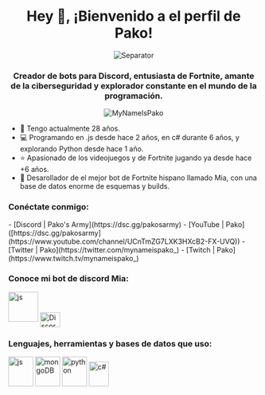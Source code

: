 <h1 align="center" style="border-bottom: none">Hey 👋, ¡Bienvenido a el perfil de Pako!</h1>
<p align="center"> <img src="https://media.discordapp.net/attachments/880106736181207072/1177059832294019132/257076709-25c73d00-10fb-4ec9-800a-2d2c08637fde_copia.png?ex=65712164&is=655eac64&hm=a1452dbe98d0db4a6af4527ac995a7e8acc01eda5b9b6248caeeb89848c3402d&=&format=webp&width=1025&height=11" alt="Separator" /></p>
<h3 align="center">Creador de bots para Discord, entusiasta de Fortnite, amante de la ciberseguridad y explorador constante en el mundo de la programación.</h3>

<p align="center"> <img src="https://komarev.com/ghpvc/?username=MyNameIsPako&label=Visitas%20al%20perfil&color=ff0067&style=flat-square" alt="MyNameIsPako" /></p>


 - 🌱 Tengo actualmente 28 años.
 - 💻 Programando en .js desde hace 2 años, en c# durante 6 años, y explorando Python desde hace 1 año.
 - ⭐ Apasionado de los videojuegos y de Fortnite jugando ya desde hace +6 años.
 - 🌸 Desarollador de el mejor bot de Fortnite hispano llamado Mia, con una base de datos enorme de esquemas y builds.

<h3 align="left">Conéctate conmigo:</h3>
 - [Discord | Pako's Army](https://dsc.gg/pakosarmy)
 - [YouTube | Pako]([https://dsc.gg/pakosarmy](https://www.youtube.com/channel/UCnTmZG7LXK3HXcB2-FX-UVQ))
 - [Twitter | Pako](https://twitter.com/mynameispako_)
 - [Twitch | Pako](https://www.twitch.tv/mynameispako_)

<h3 style="text-align: left;">Conoce mi bot de discord Mia:</h3>
<p style="text-align: left;">
  <a href="https://dsc.gg/miabot" target="_blank" rel="noreferrer"><img src="https://media.discordapp.net/attachments/880106736181207072/1177068630630994050/PNG_MIA_V13.png?ex=65712996&is=655eb496&hm=22a946f5466c78bbf06981356b21b80bac269785466970b53ab63bdeb411fcc3&=&format=webp" alt="js" width="60" height="60"/></a>
  <a href="https://dsc.gg/pakosarmy" target="blank"><img align="center" src="https://www.logo.wine/a/logo/Discord_(software)/Discord_(software)-Logo-Color-Logo.wine.svg" alt="Discord" height="30" width="40" /></a>
</p>

<h3 style="text-align: left;">Lenguajes, herramientas y bases de datos que uso:</h3>
<p style="text-align: left;">
  <a href="https://dsc.gg/pakosarmy" target="_blank" rel="noreferrer"><img src="https://www.logo.wine/a/logo/Node.js/Node.js-Logo.wine.svg" alt="js" width="50" height="60"/></a>
  <a href="https://dsc.gg/pakosarmy" target="_blank" rel="noreferrer"><img src="https://www.logo.wine/a/logo/MongoDB/MongoDB-Logo.wine.svg" alt="mongoDB" width="50" height="60"/></a>
  <a href="https://dsc.gg/pakosarmy" target="_blank" rel="noreferrer"><img src="https://www.logo.wine/a/logo/Python_(programming_language)/Python_(programming_language)-Logo.wine.svg" alt="python" width="50" height="60"/></a>
  <a href="https://dsc.gg/pakosarmy" target="_blank" rel="noreferrer"><img src="https://www.svgrepo.com/show/452184/csharp.svg" alt="c#" width="40" height="50"/></a>
</p>

